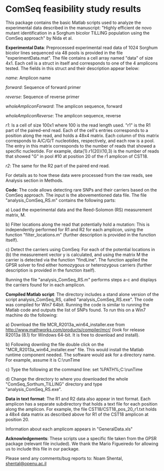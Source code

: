 **ComSeq feasibility study results**
================================

This package contains the basic Matlab scripts used to analyze the experimental data described in the manuscript: "Highly efficient de novo mutant identification in a Sorghum bicolor TILLING population using the ComSeq approach" by Nida et al.

**Experimental Data**: Preprocessed experimental read data of 1024 Sorghum bicolor lines sequenced via 48 pools is provided in the file "experimentData.mat". The file contains a cell array named "data" of size 4x1. Each cell is a struct in itself and corresponds to one of the 4 amplicons tested.
The fields in this struct and their description appear below:

*name*: Amplicon name

*forward*: Sequence of forward primer

*reverse*: Sequence of reverse primer

*wholeAmpliconForward*: The amplicon sequence, forward

*wholeAmpliconReverse*: The amplicon sequence, reverse

*r1*: Is a cell of size 100x1 where 100 is the read length used. "r1" is the R1 part of the paired-end read. Each of the cell's entries corresponds to a position along the read, and holds a 48x4 matrix. Each column of this matrix corresponds to A/C/G/T nucleotides, respectively, and each row is a pool. The entry in this matrix corresponds to the number of reads that showed a specific nucleotide. For example, data{1}.r1{20}(10,3) is the number of reads that showed "G" in pool #10 at position 20 of the r1 amplicon of CST18.

*r2*: The same for the R2 part of the paired end read.

For details as to how these data were processed from the raw reads, see Analysis section in Methods.


**Code**: The code allows detecting rare SNPs and their carriers based on the ComSeq approach. The input is the abovementioned data file. 
The file "analysis_ComSeq_RS.m" contains the following parts:

a) Load the experimental data and the Reed-Solomon (RS) measurement matrix, M. 

b) Filter locations along the read that potentially hold a mutation: This is independently performed for R1 and R2 for each amplicon, using the function "filter_locations.m" (further description is provided in the function itself).  

c) Detect the carriers using ComSeq: For each of the potential locations in (b) the measurement vector y is calculated, and using the matrix M the carrier is detected via the function "findLine". The function applied the GPSR solver to find either homozygous or heterozygous carriers (further description is provided in the function itself). 

Running the file "analysis_ComSeq_RS.m" performs steps a-c and displays the carriers found for in each amplicon.

**Compiled Matlab script**: The directory includes a stand alone version of the script analysis_ComSeq_RS, called "analysis_ComSeq_RS.exe". The code was compiled for Win7 64bit. Running the code is similar to running the Matlab code and outputs the list of SNPs found. To run this on a Win7 machine do the following:

a) Download the file MCR_R2013a_win64_installer.exe from http://www.mathworks.com/products/compiler/mcr/
(look for release R2013a (8.1) for Windows 64-bit. It is free to download and install).

b) Following downling the file double click on the "MCR_R2013a_win64_installer.exe" file. This would install the Matlab runtime component needed. The software would ask for a directory name. For example, assume it is C:\runTime 

c) Type the following at the command line: 
       set %PATH%;C:\runTime

d) Change the directory to where you downloaded the whole "ComSeq_Sorthum_TILLING" directory and type "analysis_ComSeq_RS.exe".
       

**Data in text format**: The R1 and R2 data also appear in text format. Each amplicon has a separate subdirectory that holds a text file for each position along the amplicon. For example, the file CST18/CST18_pos_20_r1.txt holds a 48x4 data matrix as described above for R1 of the CST18 amplicon at position 20. 

Information about each amplicom appears in "GeneralData.xls"

**Acknowledgements**:
These scripts use a specific file taken from the GPSR package (relevant file included). 
We thank the Mario Figueiredo for allowing us to include this file in our package.

Please send any comments/bug reports to: Noam Shental, shental@openu.ac.il
